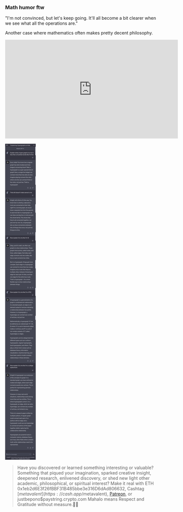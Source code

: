 ### Math humor ftw 

"I'm not convinced, but let's keep going. It'll all become a bit clearer when we see what all the operations are."

Another case where mathematics often makes pretty decent philosophy.

<iframe loading="lazy" id="ytplayer" type="text/html" width="560" height="320" src="https://www.youtube.com/embed/2-V3So3ipms?autoplay=1" frameborder="0"></iframe>

![Explain It Like I'm Five](/assets/images/a32b8aa3c696e438f894bc03fef4a327.jpg "hypergraphs defined by GPT4")

<p></p>
<p></p>
<p></p>

> Have you discovered or learned something interesting or valuable? Something that piqued your imagination, sparked creative insight, deepened research, enlivened discovery, or shed new light other academic, philosophical, or spiritual interest? Make it real with ETH 0x1eb2d6E3f26fBBF31B485bbe3e316D6dAd806632, Cashtag [$metavalent](https://cash.app/$metavalent), [Patreon](https://patreon.com/metavalent), or justbepono$paystring.crypto.com Mahalo means Respect and Gratitude without measure.🙏🏼
